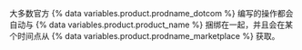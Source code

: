 大多数官方 {% data variables.product.prodname_dotcom %} 编写的操作都会自动与 {% data variables.product.product_name %} 捆绑在一起，并且会在某个时间点从 {% data variables.product.prodname_marketplace %} 获取。
